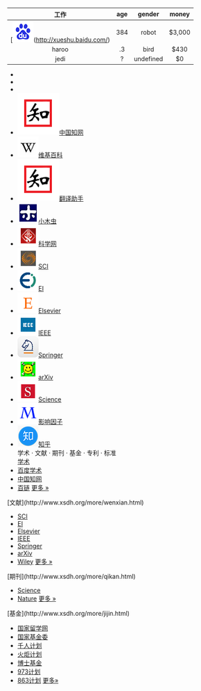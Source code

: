







|                         工作                          | age  |  gender   | money  |
| :---------------------------------------------------: | :--: | :-------: | :----: |
| [![](index_files/baidu.gif)(http://xueshu.baidu.com/) | 384  |   robot   | $3,000 |
|                         haroo                         |  .3  |   bird    |  $430  |
|                         jedi                          |  ?   | undefined |   $0   |

*   
*   
*   
*   [![](index_files/cnki.gif)<span>中国知网</span>](http://www.cnki.net/)
*   [![](index_files/wiki.gif)<span>维基百科</span>](https://en.wanweibaike.com/)
*   [![](index_files/cnki.gif)<span>翻译助手</span>](http://dict.cnki.net/)
*   [![](index_files/xiaomuchong.gif)<span>小木虫</span>](http://muchong.com/bbs)
*   [![](index_files/kexuewang.gif)<span>科学网</span>](http://www.sciencenet.cn/)
*   [![](index_files/sci.gif)<span>SCI</span>](http://isiknowledge.com/wos)
*   [![](index_files/ei.gif)<span>EI</span>](https://www.engineeringvillage.com/)
*   [![](index_files/elsevier.gif)<span>Elsevier</span>](http://www.sciencedirect.com/)
*   [![](index_files/ieee.gif)<span>IEEE</span>](http://ieeexplore.ieee.org/)
*   [![](index_files/springer.gif)<span>Springer</span>](https://link.springer.com/)
*   [![](index_files/arxiv.gif)<span>arXiv</span>](https://arxiv.org/)
*   [![](index_files/science.gif)<span>Science</span>](http://www.sciencemag.org/)
*   [![](index_files/medsci.gif)<span>影响因子</span>](http://www.medsci.cn/sci)
*   [![](index_files/zhihu.gif)<span>知乎</span>](https://www.zhihu.com/)
        </div>
        <div class="nav_list list1">
            <div class="clearfix title_bar">
                <span class="fl title">学术 · 文献 · 期刊 · 基金 · 专利 · 标准</span>
                <div class="fl line_hr"></div>
            </div>
            <div class="category">
                <div class="type video">[学术](http://www.xsdh.org/more/xueshu.html)</div>
*   [百度学术](http://xueshu.baidu.com/)
*   [中国知网](http://www.cnki.net/)
*   [百链](http://www.blyun.com/)
[更多 »](http://www.xsdh.org/more/xueshu.html)</div>

<div class="category"><div class="type news">[文献](http://www.xsdh.org/more/wenxian.html)</div>

*   [SCI](http://isiknowledge.com/wos)
*   [EI](http://www.engineeringvillage.com/)
*   [Elsevier](http://www.sciencedirect.com/)
*   [IEEE](http://ieeexplore.ieee.org/)
*   [Springer](https://link.springer.com/)
*   [arXiv](http://arxiv.org/)
*   [Wiley](http://www3.interscience.wiley.com/)
[更多 »](http://www.xsdh.org/more/wenxian.html)</div>

<div class="category"><div class="type war">[期刊](http://www.xsdh.org/more/qikan.html)</div>

*   [Science](http://www.sciencemag.org/)
*   [Nature](http://www.nature.com/)
[更多 »](http://www.xsdh.org/more/qikan.html)</div>

<div class="category"><div class="type music">[基金](http://www.xsdh.org/more/jijin.html)</div>

*   [国家留学网](http://www.csc.edu.cn/)
*   [国家基金委](http://www.nsfc.gov.cn/)
*   [千人计划](http://www.1000plan.org/)
*   [火炬计划](http://www.chinatorch.gov.cn/)
*   [博士基金](http://www.cutech.edu.cn/cn/kyjj/gdxxbsdkyjj/A010301index_1.htm)
*   [973计划](http://www.973.gov.cn/)
*   [863计划](http://www.863.gov.cn/)
[更多»](http://www.xsdh.org/more/jijin.html)</div>

</div>
</div>

</body></html>